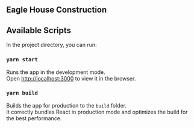 ## Eagle House Construction


## Available Scripts

In the project directory, you can run:

### `yarn start`

Runs the app in the development mode.<br />
Open [http://localhost:3000](http://localhost:3000) to view it in the browser.


### `yarn build`

Builds the app for production to the `build` folder.<br />
It correctly bundles React in production mode and optimizes the build for the best performance.
